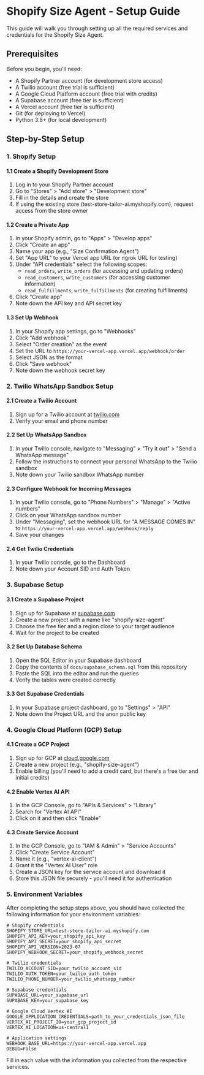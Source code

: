 # Shopify Size Agent - Setup Guide

This guide will walk you through setting up all the required services and credentials for the Shopify Size Agent.

## Prerequisites

Before you begin, you'll need:

- A Shopify Partner account (for development store access)
- A Twilio account (free trial is sufficient)
- A Google Cloud Platform account (free trial with credits)
- A Supabase account (free tier is sufficient)
- A Vercel account (free tier is sufficient)
- Git (for deploying to Vercel)
- Python 3.8+ (for local development)

## Step-by-Step Setup

### 1. Shopify Setup

#### 1.1 Create a Shopify Development Store
1. Log in to your Shopify Partner account
2. Go to "Stores" > "Add store" > "Development store"
3. Fill in the details and create the store
4. If using the existing store (test-store-tailor-ai.myshopify.com), request access from the store owner

#### 1.2 Create a Private App
1. In your Shopify admin, go to "Apps" > "Develop apps"
2. Click "Create an app"
3. Name your app (e.g., "Size Confirmation Agent")
4. Set "App URL" to your Vercel app URL (or ngrok URL for testing)
5. Under "API credentials" select the following scopes:
   - `read_orders`, `write_orders` (for accessing and updating orders)
   - `read_customers`, `write_customers` (for accessing customer information)
   - `read_fulfillments`, `write_fulfillments` (for creating fulfillments)
6. Click "Create app"
7. Note down the API key and API secret key

#### 1.3 Set Up Webhook
1. In your Shopify app settings, go to "Webhooks"
2. Click "Add webhook"
3. Select "Order creation" as the event
4. Set the URL to `https://your-vercel-app.vercel.app/webhook/order`
5. Select JSON as the format
6. Click "Save webhook"
7. Note down the webhook secret key

### 2. Twilio WhatsApp Sandbox Setup

#### 2.1 Create a Twilio Account
1. Sign up for a Twilio account at [twilio.com](https://www.twilio.com/)
2. Verify your email and phone number

#### 2.2 Set Up WhatsApp Sandbox
1. In your Twilio console, navigate to "Messaging" > "Try it out" > "Send a WhatsApp message"
2. Follow the instructions to connect your personal WhatsApp to the Twilio sandbox
3. Note down your Twilio sandbox WhatsApp number

#### 2.3 Configure Webhook for Incoming Messages
1. In your Twilio console, go to "Phone Numbers" > "Manage" > "Active numbers"
2. Click on your WhatsApp sandbox number
3. Under "Messaging", set the webhook URL for "A MESSAGE COMES IN" to `https://your-vercel-app.vercel.app/webhook/reply`
4. Save your changes

#### 2.4 Get Twilio Credentials
1. In your Twilio console, go to the Dashboard
2. Note down your Account SID and Auth Token

### 3. Supabase Setup

#### 3.1 Create a Supabase Project
1. Sign up for Supabase at [supabase.com](https://supabase.com/)
2. Create a new project with a name like "shopify-size-agent"
3. Choose the free tier and a region close to your target audience
4. Wait for the project to be created

#### 3.2 Set Up Database Schema
1. Open the SQL Editor in your Supabase dashboard
2. Copy the contents of `docs/supabase_schema.sql` from this repository
3. Paste the SQL into the editor and run the queries
4. Verify the tables were created correctly

#### 3.3 Get Supabase Credentials
1. In your Supabase project dashboard, go to "Settings" > "API"
2. Note down the Project URL and the anon public key

### 4. Google Cloud Platform (GCP) Setup

#### 4.1 Create a GCP Project
1. Sign up for GCP at [cloud.google.com](https://cloud.google.com/)
2. Create a new project (e.g., "shopify-size-agent")
3. Enable billing (you'll need to add a credit card, but there's a free tier and initial credits)

#### 4.2 Enable Vertex AI API
1. In the GCP Console, go to "APIs & Services" > "Library"
2. Search for "Vertex AI API"
3. Click on it and then click "Enable"

#### 4.3 Create Service Account
1. In the GCP Console, go to "IAM & Admin" > "Service Accounts"
2. Click "Create Service Account"
3. Name it (e.g., "vertex-ai-client")
4. Grant it the "Vertex AI User" role
5. Create a JSON key for the service account and download it
6. Store this JSON file securely - you'll need it for authentication

### 5. Environment Variables

After completing the setup steps above, you should have collected the following information for your environment variables:

```
# Shopify credentials
SHOPIFY_STORE_URL=test-store-tailor-ai.myshopify.com
SHOPIFY_API_KEY=your_shopify_api_key
SHOPIFY_API_SECRET=your_shopify_api_secret
SHOPIFY_API_VERSION=2023-07
SHOPIFY_WEBHOOK_SECRET=your_shopify_webhook_secret

# Twilio credentials
TWILIO_ACCOUNT_SID=your_twilio_account_sid
TWILIO_AUTH_TOKEN=your_twilio_auth_token
TWILIO_PHONE_NUMBER=your_twilio_whatsapp_number

# Supabase credentials
SUPABASE_URL=your_supabase_url
SUPABASE_KEY=your_supabase_key

# Google Cloud Vertex AI
GOOGLE_APPLICATION_CREDENTIALS=path_to_your_credentials_json_file
VERTEX_AI_PROJECT_ID=your_gcp_project_id
VERTEX_AI_LOCATION=us-central1

# Application settings
WEBHOOK_BASE_URL=https://your-vercel-app.vercel.app
DEBUG=False
```

Fill in each value with the information you collected from the respective services.
